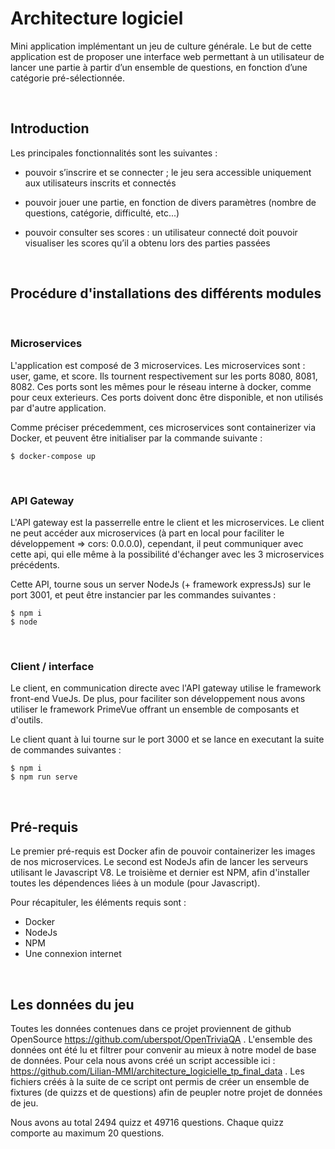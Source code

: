# __Architecture logiciel__

Mini application implémentant un jeu de culture générale. Le but de cette application est de proposer une interface web permettant à un utilisateur de lancer une partie à partir d’un ensemble de questions, en fonction d’une catégorie pré-sélectionnée.

<br>

## Introduction

Les principales fonctionnalités sont les suivantes :

- pouvoir s’inscrire et se connecter ; le jeu sera accessible uniquement aux utilisateurs inscrits et connectés

- pouvoir jouer une partie, en fonction de divers paramètres (nombre de questions, catégorie, difficulté, etc...)

- pouvoir consulter ses scores : un utilisateur connecté doit pouvoir visualiser les scores qu’il a obtenu lors des parties passées
  
<br>

## Procédure d'installations des différents modules

<br>

### Microservices

L'application est composé de 3 microservices. Les microservices sont : user, game, et score. Ils tournent respectivement sur les ports 8080, 8081, 8082. Ces ports sont
les mêmes pour le réseau interne à docker, comme pour ceux exterieurs. Ces ports doivent donc être disponible, et non utilisés par d'autre application.

Comme préciser précedemment, ces microservices sont containerizer via Docker, et peuvent être initialiser par la commande suivante :

```
$ docker-compose up
```

<br>

### API Gateway

L'API gateway est la passerrelle entre le client et les microservices. Le client ne peut accéder aux microservices (à part en local pour faciliter le développement => cors: 0.0.0.0), cependant, il peut communiquer avec cette api, qui elle même à la possibilité d'échanger avec les 3 microservices précédents.

Cette API, tourne sous un server NodeJs (+ framework expressJs) sur le port 3001, et peut être instancier par les commandes suivantes :

```
$ npm i 
$ node
```

<br>

### Client / interface

Le client, en communication directe avec l'API gateway utilise le framework front-end VueJs. De plus, pour faciliter son développement nous avons utiliser le framework PrimeVue offrant un ensemble de composants et d'outils.

Le client quant à lui tourne sur le port 3000 et se lance en executant la suite de commandes suivantes :

```
$ npm i
$ npm run serve
```

<br>

## Pré-requis

Le premier pré-requis est Docker afin de pouvoir containerizer les images de nos microservices.
Le second est NodeJs afin de lancer les serveurs utilisant le Javascript V8.
Le troisième et dernier est NPM, afin d'installer toutes les dépendences liées à un module (pour Javascript).

Pour récapituler, les éléments requis sont :

- Docker
- NodeJs
- NPM
- Une connexion internet

<br>

## Les données du jeu

Toutes les données contenues dans ce projet proviennent de github OpenSource https://github.com/uberspot/OpenTriviaQA .
L'ensemble des données ont été lu et filtrer pour convenir au mieux à notre model de base de données. Pour cela nous avons créé un script accessible ici : https://github.com/Lilian-MMI/architecture_logicielle_tp_final_data . 
Les fichiers créés à la suite de ce script ont permis de créer un ensemble de fixtures (de quizzs et de questions) afin de peupler notre projet de données de jeu. 

Nous avons au total 2494 quizz et 49716 questions. Chaque quizz comporte au maximum 20 questions. 